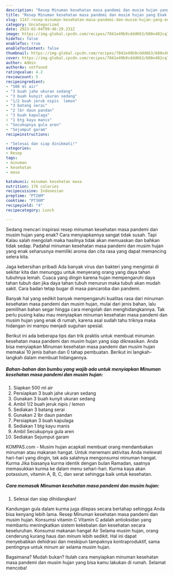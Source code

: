 ```yaml
---
description: "Resep Minuman kesehatan masa pandemi dan musim hujan yang Enak Banget"
title: "Resep Minuman kesehatan masa pandemi dan musim hujan yang Enak Banget"
slug: 1147-resep-minuman-kesehatan-masa-pandemi-dan-musim-hujan-yang-enak-banget
category: Uncategorized
date: 2023-02-04T09:46:29.231Z
image: https://img-global.cpcdn.com/recipes/7841e49b9cddd663/680x482cq70/minuman-kesehatan-masa-pandemi-dan-musim-hujan-foto-resep-utama.jpg
hideToc: false
enableToc: true
enableTocContent: false
thumbnail: https://img-global.cpcdn.com/recipes/7841e49b9cddd663/680x482cq70/minuman-kesehatan-masa-pandemi-dan-musim-hujan-foto-resep-utama.jpg
cover: https://img-global.cpcdn.com/recipes/7841e49b9cddd663/680x482cq70/minuman-kesehatan-masa-pandemi-dan-musim-hujan-foto-resep-utama.jpg
author: Admin
authorAv: notfound
ratingvalue: 4.2
reviewcount: 5
recipeingredient:
- "500 ml air"
- "3 buah jahe ukuran sedang"
- "3 buah kunyit ukuran sedang"
- "1/2 buah jeruk nipis  lemon"
- "3 batang serai"
- "2 lbr daun pandan"
- "3 buah kapulaga"
- "1 btg kayu manis"
- "Secukupnya gula aren"
- "Sejumput garam"
recipeinstructions:

- "Selesai dan siap dinikmati!"
categories:
- Resep
tags:
- minuman
- kesehatan
- masa

katakunci: minuman kesehatan masa 
nutrition: 176 calories
recipecuisine: Indonesian
preptime: "PT26M"
cooktime: "PT36M"
recipeyield: "4"
recipecategory: Lunch

---
```



Sedang mencari inspirasi resep minuman kesehatan masa pandemi dan musim hujan yang enak? Cara menyiapkannya sangat tidak susah. Tapi Kalau salah mengolah maka hasilnya tidak akan memuaskan dan bahkan tidak sedap. Padahal minuman kesehatan masa pandemi dan musim hujan yang enak seharusnya memiliki aroma dan cita rasa yang dapat memancing selera kita.


Jaga kebersihan pribadi Ada banyak virus dan bakteri yang mengintai di sekitar kita dan menunggu untuk menyerang orang yang daya tahan tubuhnya lemah. Cuaca yang dingin karena hujan mempengaruhi daya tahan tubuh dan jika daya tahan tubuh menurun maka tubuh akan mudah sakit. Cara badan tetap bugar di masa pancaroba dan pandemi.

Banyak hal yang sedikit banyak mempengaruhi kualitas rasa dari minuman kesehatan masa pandemi dan musim hujan, mulai dari jenis bahan, lalu pemilihan bahan segar hingga cara mengolah dan menghidangkannya. Tak perlu pusing kalau mau menyiapkan minuman kesehatan masa pandemi dan musim hujan yang enak di rumah, karena asal sudah tahu triknya maka hidangan ini mampu menjadi suguhan spesial.


Berikut ini ada beberapa tips dan trik praktis untuk membuat minuman kesehatan masa pandemi dan musim hujan yang siap dikreasikan. Anda bisa menyiapkan Minuman kesehatan masa pandemi dan musim hujan memakai 10 jenis bahan dan 0 tahap pembuatan. Berikut ini langkah-langkah dalam membuat hidangannya.

<!--inarticleads1-->

##### Bahan-bahan dan bumbu yang wajib ada untuk menyiapkan Minuman kesehatan masa pandemi dan musim hujan:

1. Siapkan 500 ml air
1. Persiapkan 3 buah jahe ukuran sedang
1. Gunakan 3 buah kunyit ukuran sedang
1. Ambil 1/2 buah jeruk nipis / lemon
1. Sediakan 3 batang serai
1. Gunakan 2 lbr daun pandan
1. Persiapkan 3 buah kapulaga
1. Sediakan 1 btg kayu manis
1. Ambil Secukupnya gula aren
1. Sediakan Sejumput garam


KOMPAS.com - Musim hujan acapkali membuat orang mendambakan minuman atau makanan hangat. Untuk menemani aktivitas Anda melewati hari-hari yang dingin, tak ada salahnya mengonsumsi minuman hangat. Kurma Jika biasanya kurma identik dengan bulan Ramadan, saatnya memasukkan kurma ke dalam menu sehari-hari. Kurma kaya akan potassium, vitamin A, B, C, dan serat sehingga baik untuk kesehatan. 

<!--inarticleads2-->

##### Cara memasak Minuman kesehatan masa pandemi dan musim hujan:


1. Selesai dan siap dihidangkan!

Kandungan gula dalam kurma juga dilepas secara bertahap sehingga Anda bisa kenyang lebih lama. Resep Minuman kesehatan masa pandemi dan musim hujan. Konsumsi vitamin C Vitamin C adalah antioksidan yang membantu meningkatkan sistem kekebalan dan kesehatan secara keseluruhan. Konsumsi makanan hangat Air Selama musim hujan, orang cenderung kurang haus dan minum lebih sedikit. Hal ini dapat menyebabkan dehidrasi dan meskipun tampaknya kontraproduktif, sama pentingnya untuk minum air selama musim hujan. 

Bagaimana? Mudah bukan? Itulah cara menyiapkan minuman kesehatan masa pandemi dan musim hujan yang bisa kamu lakukan di rumah. Selamat mencoba!
